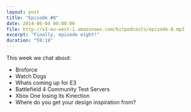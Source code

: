 ```yaml
---
layout: post
title: "Episode #8"
date: 2014-06-04 00:00:00
file: http://s3-eu-west-1.amazonaws.com/bitpodcasts/episode-8.mp3
excerpt: "Finally, episode eight!"
duration: "59:19"
---
```


This week we chat about:

* Broforce
* Watch Dogs
* Whats coming up for E3
* Battlefield 4 Community Test Servers
* Xbox One losing its Kinection
* Where do you get your design inspiration from?
